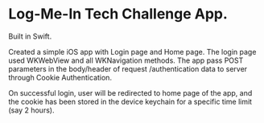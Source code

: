 # Log-Me-In Tech Challenge App.

Built in Swift.

Created a simple iOS app with Login page and Home page. The login page used WKWebView and all WKNavigation methods. The app pass POST parameters in the body/header of request /authentication data to server through Cookie Authentication.

On successful login, user will be redirected to home page of the app, and the cookie has been stored in the device keychain for a specific time limit (say 2 hours).

